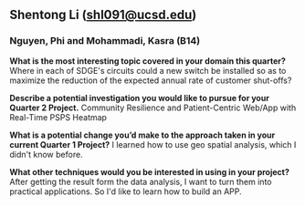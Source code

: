 ## Shentong Li (shl091@ucsd.edu)
### Nguyen, Phi and Mohammadi, Kasra (B14)


**What is the most interesting topic covered in your domain this quarter?**
Where in each of SDGE's circuits could a new switch be installed so as to maximize the reduction of the expected annual rate of customer shut-offs?

**Describe a potential investigation you would like to pursue for your Quarter 2 Project.**
Community Resilience and Patient-Centric Web/App with Real-Time PSPS Heatmap

**What is a potential change you’d make to the approach taken in your current Quarter 1 Project?**
I learned how to use geo spatial analysis, which I didn't know before.

**What other techniques would you be interested in using in your project?**
After getting the result form the data analysis, I want to turn them into practical applications. So I'd like to learn how to build an APP. 
